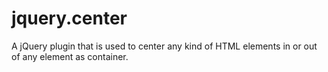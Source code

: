 jquery.center
=============

A jQuery plugin that is used to center any kind of HTML elements in or out of any element as container.
